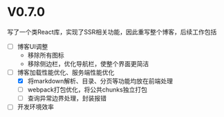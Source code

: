 V0.7.0
===

写了一个类React库，实现了SSR相关功能，因此重写整个博客，后续工作包括
* [ ] 博客UI调整
    * 移除所有图标
    * 移除侧边栏，优化导航栏，使整个界面更简洁
* [ ] 博客加载性能优化、服务端性能优化
    * [x] 将markdown解析、目录、分页等功能均放在前端处理
    * [ ] webpack打包优化，将公共chunks独立打包
    * [ ] 查询异常边界处理，封装报错
* [ ] 开发环境效率
